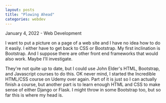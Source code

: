 ```yaml
---
layout: posts
title: "Plowing Ahead"
categories: webdev
---
```

January 4, 2022 - Web Development

I want to put a picture on a page of a web site and I have no idea how to do it easily.
I either have to get back to CSS or Bootstrap. My first inclination is Bootstrap. And
I suppose there are other front end frameworks that would also work. Maybe I'll investigate.

They're not quite up to date, but I could use John Elder's HTML, Bootstrap, and Javascript
courses to do this. OK never mind, I started the Incredible HTML/CSS course on Udemy over
again. Part of it is just so I can actually finish a course, but another part is to
learn enough HTML and CSS to make sense of either Django or Flask. I might throw in
some Bootstrap too, but so far this is where my head is.
